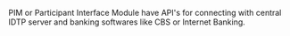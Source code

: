 PIM or Participant Interface Module have API's for connecting with central IDTP server and banking softwares like CBS or Internet Banking.
